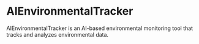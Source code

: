# AIEnvironmentalTracker
AIEnvironmentalTracker is an AI-based environmental monitoring tool that tracks and analyzes environmental data.
